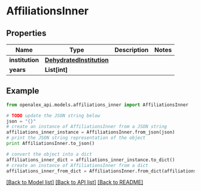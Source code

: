 # AffiliationsInner


## Properties
Name | Type | Description | Notes
------------ | ------------- | ------------- | -------------
**institution** | [**DehydratedInstitution**](DehydratedInstitution.md) |  | 
**years** | **List[int]** |  | 

## Example

```python
from openalex_api.models.affiliations_inner import AffiliationsInner

# TODO update the JSON string below
json = "{}"
# create an instance of AffiliationsInner from a JSON string
affiliations_inner_instance = AffiliationsInner.from_json(json)
# print the JSON string representation of the object
print AffiliationsInner.to_json()

# convert the object into a dict
affiliations_inner_dict = affiliations_inner_instance.to_dict()
# create an instance of AffiliationsInner from a dict
affiliations_inner_from_dict = AffiliationsInner.from_dict(affiliations_inner_dict)
```
[[Back to Model list]](../README.md#documentation-for-models) [[Back to API list]](../README.md#documentation-for-api-endpoints) [[Back to README]](../README.md)


